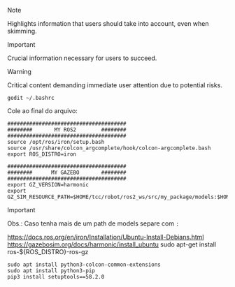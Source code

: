 >[!NOTE]
> Highlights information that users should take into account, even when skimming.

>[!IMPORTANT]
> Crucial information necessary for users to succeed.

>[!WARNING]
> Critical content demanding immediate user attention due to potential risks.

```
gedit ~/.bashrc
```
Cole ao final do arquivo:
```
######################################
########       MY ROS2        ########
######################################
source /opt/ros/iron/setup.bash
source /usr/share/colcon_argcomplete/hook/colcon-argcomplete.bash
export ROS_DISTRO=iron

######################################
########      MY GAZEBO       ########
######################################
export GZ_VERSION=harmonic
export GZ_SIM_RESOURCE_PATH=$HOME/tcc/robot/ros2_ws/src/my_package/models:$HOME/tcc/robot/harm_ws/src/harm/models
```
>[!IMPORTANT]
> Obs.: Caso tenha mais de um path de models separe com `:`




https://docs.ros.org/en/iron/Installation/Ubuntu-Install-Debians.html
https://gazebosim.org/docs/harmonic/install_ubuntu
sudo apt-get install ros-${ROS_DISTRO}-ros-gz

```
sudo apt install python3-colcon-common-extensions
sudo apt install python3-pip
pip3 install setuptools==58.2.0
```

